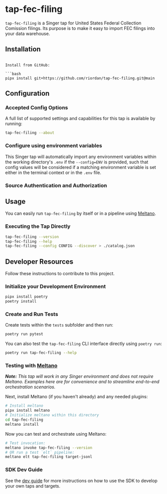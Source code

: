 # tap-fec-filing

`tap-fec-filing` is a Singer tap for United States Federal Collection Comission filings. Its purpose is to make it easy to import FEC filings into your data warehouse.

## Installation
```

Install from GitHub:

```bash
pipx install git+https://github.com/riordan/tap-fec-filing.git@main
```

## Configuration

### Accepted Config Options

<!--
Developer TODO: Provide a list of config options accepted by the tap.

This section can be created by copy-pasting the CLI output from:

```
tap-fec-filing --about --format=markdown
```
-->

A full list of supported settings and capabilities for this
tap is available by running:

```bash
tap-fec-filing --about
```

### Configure using environment variables

This Singer tap will automatically import any environment variables within the working directory's
`.env` if the `--config=ENV` is provided, such that config values will be considered if a matching
environment variable is set either in the terminal context or in the `.env` file.

### Source Authentication and Authorization

<!--
Developer TODO: If your tap requires special access on the source system, or any special authentication requirements, provide those here.
-->

## Usage

You can easily run `tap-fec-filing` by itself or in a pipeline using [Meltano](https://meltano.com/).

### Executing the Tap Directly

```bash
tap-fec-filing --version
tap-fec-filing --help
tap-fec-filing --config CONFIG --discover > ./catalog.json
```

## Developer Resources

Follow these instructions to contribute to this project.

### Initialize your Development Environment

```bash
pipx install poetry
poetry install
```

### Create and Run Tests

Create tests within the `tests` subfolder and
  then run:

```bash
poetry run pytest
```

You can also test the `tap-fec-filing` CLI interface directly using `poetry run`:

```bash
poetry run tap-fec-filing --help
```

### Testing with [Meltano](https://www.meltano.com)

_**Note:** This tap will work in any Singer environment and does not require Meltano.
Examples here are for convenience and to streamline end-to-end orchestration scenarios._

<!--
Developer TODO:
Your project comes with a custom `meltano.yml` project file already created. Open the `meltano.yml` and follow any "TODO" items listed in
the file.
-->

Next, install Meltano (if you haven't already) and any needed plugins:

```bash
# Install meltano
pipx install meltano
# Initialize meltano within this directory
cd tap-fec-filing
meltano install
```

Now you can test and orchestrate using Meltano:

```bash
# Test invocation:
meltano invoke tap-fec-filing --version
# OR run a test `elt` pipeline:
meltano elt tap-fec-filing target-jsonl
```

### SDK Dev Guide

See the [dev guide](https://sdk.meltano.com/en/latest/dev_guide.html) for more instructions on how to use the SDK to
develop your own taps and targets.
